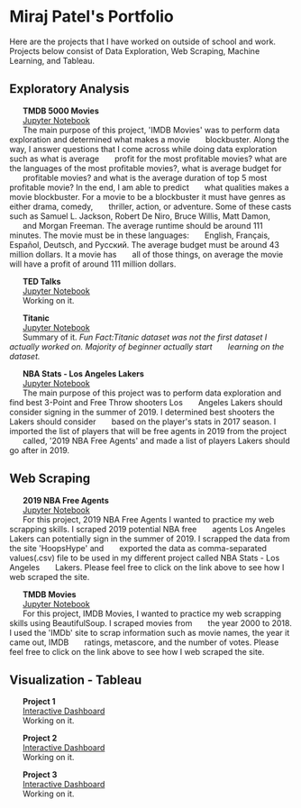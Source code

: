 
# Miraj Patel's Portfolio

Here are the projects that I have worked on outside of school and work. Projects below consist of Data Exploration, Web Scraping, Machine Learning, and Tableau.

## Exploratory Analysis

&nbsp;&nbsp;&nbsp;&nbsp;&nbsp;&nbsp;**TMDB 5000 Movies**<br />
&nbsp;&nbsp;&nbsp;&nbsp;&nbsp;&nbsp;[Jupyter Notebook](https://nbviewer.jupyter.org/github/mirajpatel19/Portfolio/blob/master/Projects/Data%20Exploratory/IMDB%20Movies%20-%20Exploratory%20Data%20Analysis.ipynb)<br />
&nbsp;&nbsp;&nbsp;&nbsp;&nbsp;&nbsp;The main purpose of this project, 'IMDB Movies' was to perform data exploration and determined what makes a movie 
&nbsp;&nbsp;&nbsp;&nbsp;&nbsp;&nbsp;blockbuster. Along the way, I answer questions that I come across while doing data exploration such as what is average 
&nbsp;&nbsp;&nbsp;&nbsp;&nbsp;&nbsp;profit for the most profitable movies? what are the languages of the most profitable movies?, what is average budget for 
&nbsp;&nbsp;&nbsp;&nbsp;&nbsp;&nbsp;profitable movies? and what is the average duration of top 5 most profitable movie? In the end, I am able to predict 
&nbsp;&nbsp;&nbsp;&nbsp;&nbsp;&nbsp;what qualities makes a movie blockbuster. For a movie to be a blockbuster it must have genres as either drama, comedy, 
&nbsp;&nbsp;&nbsp;&nbsp;&nbsp;&nbsp;thriller, action, or adventure. Some of these casts such as Samuel L. Jackson, Robert De Niro, Bruce Willis, Matt Damon, 
&nbsp;&nbsp;&nbsp;&nbsp;&nbsp;&nbsp;and Morgan Freeman. The average runtime should be around 111 minutes. The movie must be in these languages: 
&nbsp;&nbsp;&nbsp;&nbsp;&nbsp;&nbsp;English, Français, Español, Deutsch, and Pусский. The average budget must be around 43 million dollars. It a movie has 
&nbsp;&nbsp;&nbsp;&nbsp;&nbsp;&nbsp;all of those things, on average the movie will have a profit of around 111 million dollars.<br />

&nbsp;&nbsp;&nbsp;&nbsp;&nbsp;&nbsp;**TED Talks**<br />
&nbsp;&nbsp;&nbsp;&nbsp;&nbsp;&nbsp;[Jupyter Notebook](https://nbviewer.jupyter.org/github/mirajpatel19/Portfolio/blob/master/Projects/Data%20Exploratory/TED%20Talks%20-%20Exploratory%20Data%20Analysis.ipynb)<br />
&nbsp;&nbsp;&nbsp;&nbsp;&nbsp;&nbsp;Working on it.<br />

&nbsp;&nbsp;&nbsp;&nbsp;&nbsp;&nbsp;**Titanic**<br />
&nbsp;&nbsp;&nbsp;&nbsp;&nbsp;&nbsp;[Jupyter Notebook](https://nbviewer.jupyter.org/github/mirajpatel19/Portfolio/blob/master/Projects/Data%20Exploratory/Titanic%20-%20Exploratory%20Data%20Analysis.ipynb)<br />
&nbsp;&nbsp;&nbsp;&nbsp;&nbsp;&nbsp;Summary of it. *Fun Fact:Titanic dataset was not the first dataset I actually worked on. Majority of beginner actually start 
&nbsp;&nbsp;&nbsp;&nbsp;&nbsp;&nbsp;learning on the dataset.*<br />  

&nbsp;&nbsp;&nbsp;&nbsp;&nbsp;&nbsp;**NBA Stats - Los Angeles Lakers**<br />
&nbsp;&nbsp;&nbsp;&nbsp;&nbsp;&nbsp;[Jupyter Notebook](https://nbviewer.jupyter.org/github/mirajpatel19/Portfolio/blob/master/Projects/Data%20Exploratory/NBA%20Stats%20-%20Los%20Angeles%20Lakers.ipynb)<br />
&nbsp;&nbsp;&nbsp;&nbsp;&nbsp;&nbsp;The main purpose of this project was to perform data exploration and find best 3-Point and Free Throw shooters Los 
&nbsp;&nbsp;&nbsp;&nbsp;&nbsp;&nbsp;Angeles Lakers should consider signing in the summer of 2019. I determined best shooters the Lakers should consider 
&nbsp;&nbsp;&nbsp;&nbsp;&nbsp;&nbsp;based on the player's stats in 2017 season. I imported the list of players that will be free agents in 2019 from the project 
&nbsp;&nbsp;&nbsp;&nbsp;&nbsp;&nbsp;called, '2019 NBA Free Agents' and made a list of players Lakers should go after in 2019. <br />

## Web Scraping

&nbsp;&nbsp;&nbsp;&nbsp;&nbsp;&nbsp;**2019 NBA Free Agents**<br />
&nbsp;&nbsp;&nbsp;&nbsp;&nbsp;&nbsp;[Jupyter Notebook](https://nbviewer.jupyter.org/github/mirajpatel19/Portfolio/blob/master/Projects/Web%20Scraping/2019%20NBA%20Free%20Agents%20-%20Web%20Scraping.ipynb)<br />
&nbsp;&nbsp;&nbsp;&nbsp;&nbsp;&nbsp;For this project, 2019 NBA Free Agents I wanted to practice my web scrapping skills. I scraped 2019 potential NBA free 
&nbsp;&nbsp;&nbsp;&nbsp;&nbsp;&nbsp;agents Los Angeles Lakers can potentially sign in the summer of 2019. I scrapped the data from the site 'HoopsHype' and 
&nbsp;&nbsp;&nbsp;&nbsp;&nbsp;&nbsp;exported the data as comma-separated values(.csv) file to be used in my different project called NBA Stats - Los Angeles 
&nbsp;&nbsp;&nbsp;&nbsp;&nbsp;&nbsp;Lakers. Please feel free to click on the link above to see how I web scraped the site.<br />

&nbsp;&nbsp;&nbsp;&nbsp;&nbsp;&nbsp;**TMDB Movies**<br />
&nbsp;&nbsp;&nbsp;&nbsp;&nbsp;&nbsp;[Jupyter Notebook](https://nbviewer.jupyter.org/github/mirajpatel19/Portfolio/blob/master/Projects/Web%20Scraping/IMDB%20Movies%20-%20Web%20Scraping.ipynb)<br />
&nbsp;&nbsp;&nbsp;&nbsp;&nbsp;&nbsp;For this project, IMDB Movies, I wanted to practice my web scrapping skills using BeautifulSoup. I scraped movies from 
&nbsp;&nbsp;&nbsp;&nbsp;&nbsp;&nbsp;the year 2000 to 2018. I used the 'IMDb' site to scrap information such as movie names, the year it came out, IMDB 
&nbsp;&nbsp;&nbsp;&nbsp;&nbsp;&nbsp;ratings, metascore, and the number of votes. Please feel free to click on the link above to see how I web scraped the site.<br />

## Visualization - Tableau

&nbsp;&nbsp;&nbsp;&nbsp;&nbsp;&nbsp;**Project 1**<br />
&nbsp;&nbsp;&nbsp;&nbsp;&nbsp;&nbsp;[Interactive Dashboard](link)<br />
&nbsp;&nbsp;&nbsp;&nbsp;&nbsp;&nbsp;Working on it.<br />

&nbsp;&nbsp;&nbsp;&nbsp;&nbsp;&nbsp;**Project 2**<br />
&nbsp;&nbsp;&nbsp;&nbsp;&nbsp;&nbsp;[Interactive Dashboard](link)<br />
&nbsp;&nbsp;&nbsp;&nbsp;&nbsp;&nbsp;Working on it.<br />

&nbsp;&nbsp;&nbsp;&nbsp;&nbsp;&nbsp;**Project 3**<br />
&nbsp;&nbsp;&nbsp;&nbsp;&nbsp;&nbsp;[Interactive Dashboard](link)<br />
&nbsp;&nbsp;&nbsp;&nbsp;&nbsp;&nbsp;Working on it.<br />

